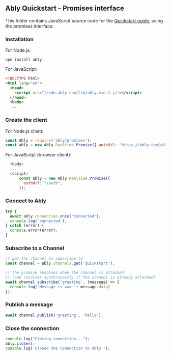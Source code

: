 ## Ably Quickstart - Promises interface

This folder contains JavaScript source code for the [Quickstart guide](https://ably.com/docs/quick-start-guide), using the promises interface.

### Installation

For Node.js:

``` shell
npm install ably
```

For JavaScript:

``` html
<!DOCTYPE html>
<html lang="en">
  <head>
    <script src="//cdn.ably.com/lib/ably.min-1.js"></script>
  </head>
  <body>
  ...
```


### Create the client

For Node.js client:

``` javascript
const Ably = require('ably/promises');
const ably = new Ably.Realtime.Promise({ authUrl: 'https://ably.com/ably-auth/token/docs' });
```

For JavaScript (browser client):

``` javascript
  <body>
  ...
  <script>
      const ably = new Ably.Realtime.Promise({
        authUrl: "/auth",
      });
```

### Connect to Ably

``` javascript
try {
  await ably.connection.once('connected');
  console.log('connected');
} catch (error) {
  console.error(error);
}
```

### Subscribe to a Channel

``` javascript
// get the channel to subscribe to
const channel = ably.channels.get('quickstart');

// the promise resolves when the channel is attached 
// (and resolves synchronously if the channel is already attached)
await channel.subscribe('greeting', (message) => {
  console.log('Message is ==> '+ message.data)
});
```

### Publish a message

``` javascript
await channel.publish('greeting', 'hello');
```

### Close the connection

``` javascript
console.log("Closing connection...");
ably.close();
console.log('Closed the connection to Ably.');
```
